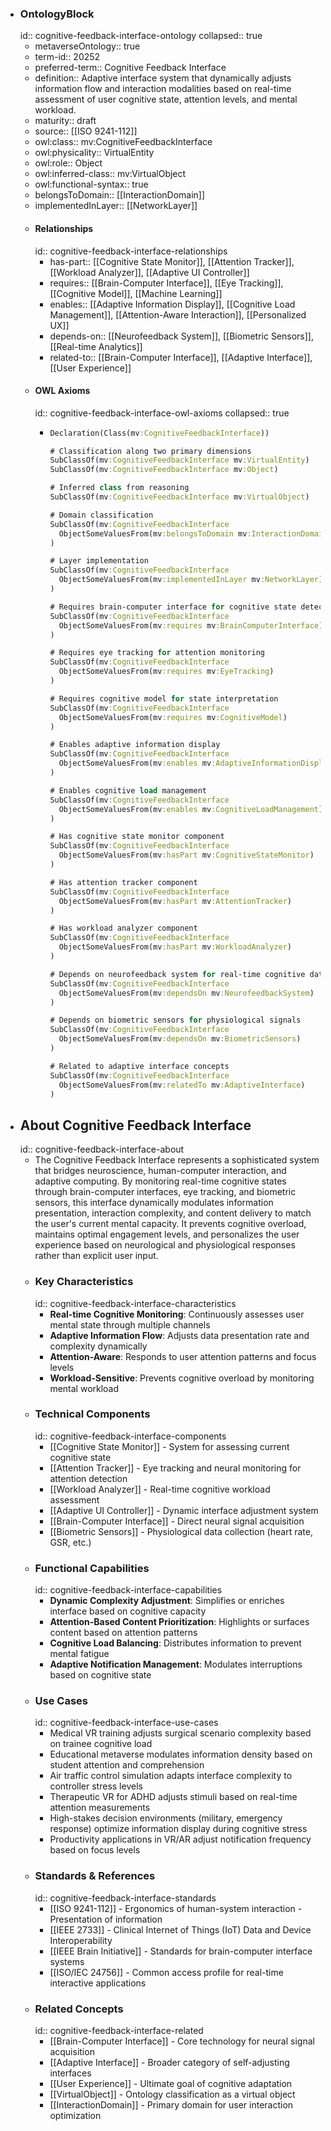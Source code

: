 - ### OntologyBlock
  id:: cognitive-feedback-interface-ontology
  collapsed:: true
	- metaverseOntology:: true
	- term-id:: 20252
	- preferred-term:: Cognitive Feedback Interface
	- definition:: Adaptive interface system that dynamically adjusts information flow and interaction modalities based on real-time assessment of user cognitive state, attention levels, and mental workload.
	- maturity:: draft
	- source:: [[ISO 9241-112]]
	- owl:class:: mv:CognitiveFeedbackInterface
	- owl:physicality:: VirtualEntity
	- owl:role:: Object
	- owl:inferred-class:: mv:VirtualObject
	- owl:functional-syntax:: true
	- belongsToDomain:: [[InteractionDomain]]
	- implementedInLayer:: [[NetworkLayer]]
	- #### Relationships
	  id:: cognitive-feedback-interface-relationships
		- has-part:: [[Cognitive State Monitor]], [[Attention Tracker]], [[Workload Analyzer]], [[Adaptive UI Controller]]
		- requires:: [[Brain-Computer Interface]], [[Eye Tracking]], [[Cognitive Model]], [[Machine Learning]]
		- enables:: [[Adaptive Information Display]], [[Cognitive Load Management]], [[Attention-Aware Interaction]], [[Personalized UX]]
		- depends-on:: [[Neurofeedback System]], [[Biometric Sensors]], [[Real-time Analytics]]
		- related-to:: [[Brain-Computer Interface]], [[Adaptive Interface]], [[User Experience]]
	- #### OWL Axioms
	  id:: cognitive-feedback-interface-owl-axioms
	  collapsed:: true
		- ```clojure
		  Declaration(Class(mv:CognitiveFeedbackInterface))

		  # Classification along two primary dimensions
		  SubClassOf(mv:CognitiveFeedbackInterface mv:VirtualEntity)
		  SubClassOf(mv:CognitiveFeedbackInterface mv:Object)

		  # Inferred class from reasoning
		  SubClassOf(mv:CognitiveFeedbackInterface mv:VirtualObject)

		  # Domain classification
		  SubClassOf(mv:CognitiveFeedbackInterface
		    ObjectSomeValuesFrom(mv:belongsToDomain mv:InteractionDomain)
		  )

		  # Layer implementation
		  SubClassOf(mv:CognitiveFeedbackInterface
		    ObjectSomeValuesFrom(mv:implementedInLayer mv:NetworkLayer)
		  )

		  # Requires brain-computer interface for cognitive state detection
		  SubClassOf(mv:CognitiveFeedbackInterface
		    ObjectSomeValuesFrom(mv:requires mv:BrainComputerInterface)
		  )

		  # Requires eye tracking for attention monitoring
		  SubClassOf(mv:CognitiveFeedbackInterface
		    ObjectSomeValuesFrom(mv:requires mv:EyeTracking)
		  )

		  # Requires cognitive model for state interpretation
		  SubClassOf(mv:CognitiveFeedbackInterface
		    ObjectSomeValuesFrom(mv:requires mv:CognitiveModel)
		  )

		  # Enables adaptive information display
		  SubClassOf(mv:CognitiveFeedbackInterface
		    ObjectSomeValuesFrom(mv:enables mv:AdaptiveInformationDisplay)
		  )

		  # Enables cognitive load management
		  SubClassOf(mv:CognitiveFeedbackInterface
		    ObjectSomeValuesFrom(mv:enables mv:CognitiveLoadManagement)
		  )

		  # Has cognitive state monitor component
		  SubClassOf(mv:CognitiveFeedbackInterface
		    ObjectSomeValuesFrom(mv:hasPart mv:CognitiveStateMonitor)
		  )

		  # Has attention tracker component
		  SubClassOf(mv:CognitiveFeedbackInterface
		    ObjectSomeValuesFrom(mv:hasPart mv:AttentionTracker)
		  )

		  # Has workload analyzer component
		  SubClassOf(mv:CognitiveFeedbackInterface
		    ObjectSomeValuesFrom(mv:hasPart mv:WorkloadAnalyzer)
		  )

		  # Depends on neurofeedback system for real-time cognitive data
		  SubClassOf(mv:CognitiveFeedbackInterface
		    ObjectSomeValuesFrom(mv:dependsOn mv:NeurofeedbackSystem)
		  )

		  # Depends on biometric sensors for physiological signals
		  SubClassOf(mv:CognitiveFeedbackInterface
		    ObjectSomeValuesFrom(mv:dependsOn mv:BiometricSensors)
		  )

		  # Related to adaptive interface concepts
		  SubClassOf(mv:CognitiveFeedbackInterface
		    ObjectSomeValuesFrom(mv:relatedTo mv:AdaptiveInterface)
		  )
		  ```
- ## About Cognitive Feedback Interface
  id:: cognitive-feedback-interface-about
	- The Cognitive Feedback Interface represents a sophisticated system that bridges neuroscience, human-computer interaction, and adaptive computing. By monitoring real-time cognitive states through brain-computer interfaces, eye tracking, and biometric sensors, this interface dynamically modulates information presentation, interaction complexity, and content delivery to match the user's current mental capacity. It prevents cognitive overload, maintains optimal engagement levels, and personalizes the user experience based on neurological and physiological responses rather than explicit user input.
	- ### Key Characteristics
	  id:: cognitive-feedback-interface-characteristics
		- **Real-time Cognitive Monitoring**: Continuously assesses user mental state through multiple channels
		- **Adaptive Information Flow**: Adjusts data presentation rate and complexity dynamically
		- **Attention-Aware**: Responds to user attention patterns and focus levels
		- **Workload-Sensitive**: Prevents cognitive overload by monitoring mental workload
	- ### Technical Components
	  id:: cognitive-feedback-interface-components
		- [[Cognitive State Monitor]] - System for assessing current cognitive state
		- [[Attention Tracker]] - Eye tracking and neural monitoring for attention detection
		- [[Workload Analyzer]] - Real-time cognitive workload assessment
		- [[Adaptive UI Controller]] - Dynamic interface adjustment system
		- [[Brain-Computer Interface]] - Direct neural signal acquisition
		- [[Biometric Sensors]] - Physiological data collection (heart rate, GSR, etc.)
	- ### Functional Capabilities
	  id:: cognitive-feedback-interface-capabilities
		- **Dynamic Complexity Adjustment**: Simplifies or enriches interface based on cognitive capacity
		- **Attention-Based Content Prioritization**: Highlights or surfaces content based on attention patterns
		- **Cognitive Load Balancing**: Distributes information to prevent mental fatigue
		- **Adaptive Notification Management**: Modulates interruptions based on cognitive state
	- ### Use Cases
	  id:: cognitive-feedback-interface-use-cases
		- Medical VR training adjusts surgical scenario complexity based on trainee cognitive load
		- Educational metaverse modulates information density based on student attention and comprehension
		- Air traffic control simulation adapts interface complexity to controller stress levels
		- Therapeutic VR for ADHD adjusts stimuli based on real-time attention measurements
		- High-stakes decision environments (military, emergency response) optimize information display during cognitive stress
		- Productivity applications in VR/AR adjust notification frequency based on focus levels
	- ### Standards & References
	  id:: cognitive-feedback-interface-standards
		- [[ISO 9241-112]] - Ergonomics of human-system interaction - Presentation of information
		- [[IEEE 2733]] - Clinical Internet of Things (IoT) Data and Device Interoperability
		- [[IEEE Brain Initiative]] - Standards for brain-computer interface systems
		- [[ISO/IEC 24756]] - Common access profile for real-time interactive applications
	- ### Related Concepts
	  id:: cognitive-feedback-interface-related
		- [[Brain-Computer Interface]] - Core technology for neural signal acquisition
		- [[Adaptive Interface]] - Broader category of self-adjusting interfaces
		- [[User Experience]] - Ultimate goal of cognitive adaptation
		- [[VirtualObject]] - Ontology classification as a virtual object
		- [[InteractionDomain]] - Primary domain for user interaction optimization

